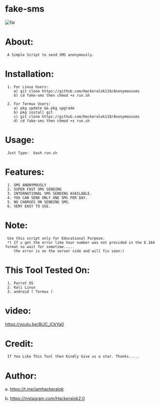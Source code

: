 # fake-sms
![fai](https://user-images.githubusercontent.com/82051128/120921960-dd6f5600-c6df-11eb-99bf-b5c544172146.png)

# About:
     A Simple Script to send SMS anonymously.

# Installation:
     1. For Linux Users:
        a) git clone https://github.com/Hackeralok119/Anonymoussms
        b) cd fake-sms then chmod +x run.sh
        
     2. For Termux Users:
        a) pkg update && pkg upgrade
        b) pkg install git
        c) git clone https://github.com/Hackeralok119/Anonymoussms
        d) cd fake-sms then chmod +x run.sh
        
# Usage:
     Just Type:  bash run.sh

# Features:
     1. SMS ANONYMOUSLY
     2. SUPER FAST SMS SENDING
     3. INTERNATIONAL SMS SENDING AVAILABLE.
     4. YOU CAN SEND ONLY ONE SMS PER DAY.
     5. NO CHARGES ON SENDING SMS.
     6. VERY EASY TO USE.
     
# Note:
     Use this script only for Educational Purpose.
     *) If u get the error like Your number was not provided in the E.164 format so wait for sometime.....
        the error is on the server side and will fix soon:)
     
 # This Tool Tested On:
     1. Parrot OS
     2. Kali Linux
     3. android ( Termux )
     
# video:
https://youtu.be/8lJC_ICkYa0
     
# Credit:
     If You Like This Tool then Kindly Give us a star. Thanks.....
     
# Author:
 a. https://t.me/iamhackeralok
 
 b. https://instagram.com/Hackeralok2.0
